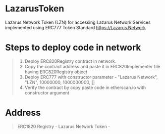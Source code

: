 # LazarusToken
Lazarus Network Token (LZN) for accessing Lazarus Network Services implemented using ERC777 Token Standard https://Lazarus.Network

# Steps to deploy code in network

  >1. Deploy ERC820Registry contract in network.
  >2. Copy the contract address and paste it in ERC820Implementer file having ERC820Registry object
  >3. Deploy ERC777 with constructor parameter - "Lazarus Network", "LZN", 10000000, 1000000000, []
  >4. Verify the contract by copy paste code in etherscan.io with constructor argument

# Address
  >ERC1820 Registry - 
  > Lazarus Network Token - 